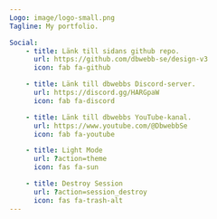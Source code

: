 ```yaml
---
Logo: image/logo-small.png
Tagline: My portfolio.

Social:
    - title: Länk till sidans github repo.
      url: https://github.com/dbwebb-se/design-v3
      icon: fab fa-github

    - title: Länk till dbwebbs Discord-server.
      url: https://discord.gg/HARGpaW
      icon: fab fa-discord

    - title: Länk till dbwebbs YouTube-kanal.
      url: https://www.youtube.com/@DbwebbSe
      icon: fab fa-youtube

    - title: Light Mode
      url: ?action=theme
      icon: fas fa-sun

    - title: Destroy Session
      url: ?action=session_destroy
      icon: fas fa-trash-alt
---
```

